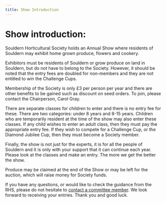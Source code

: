 ```yaml
---
title: Show Introduction
---
```


# Show introduction:

Souldern Horticultural Society holds an Annual Show where residents of Souldern may exhibit home grown produce, flowers and cookery. 

Exhibitors must be residents of Souldern or grow produce on land in Souldern, but do not have to belong to the Society.  However, it should be noted that the entry fees are doubled for non-members and they are not entitled to win the Challenge Cups. 

Membership of the Society is only £3 per person per year and there are other benefits to be gained such as discount on seed orders.  To join, please contact the Chairperson, Carol Gray. 

There are separate classes for children to enter and there is no entry fee for these. 
There are two categories: under 8 years and 8-15 years.  Children who are temporarily resident at the time of the show may also enter these classes.  If any child wishes to enter an adult class, then they must pay the appropriate entry fee.  If they wish to compete for a Challenge Cup, or the Diamond Jubilee Cup, then they must become a Society member. 

Finally, the show is not just for the experts, it is for all the people of Souldern and it is only with your support that it can continue each year.  Please look at the classes and make an entry.  The more we get the better the show. 

Produce may be claimed at the end of the Show or may be left for the auction, which will raise money for Society funds.

If you have any questions, or would like to check the guidance from the RHS, please do not hesitate to [contact a committee member](../SocietyContacts).  We look forward to receiving your entries.  Thank you and good luck.
